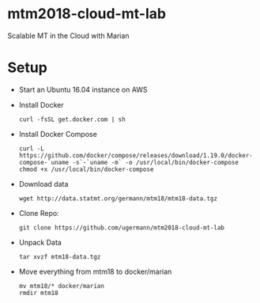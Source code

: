 # mtm2018-cloud-mt-lab
Scalable MT in the Cloud with Marian

# Setup
- Start an Ubuntu 16.04 instance on AWS
- Install Docker
   ```
   curl -fsSL get.docker.com | sh
   ```
- Install Docker Compose
  ```
  curl -L https://github.com/docker/compose/releases/download/1.19.0/docker-compose-`uname -s`-`uname -m` -o /usr/local/bin/docker-compose
  chmod +x /usr/local/bin/docker-compose
  ```
- Download data
  ```
  wget http://data.statmt.org/germann/mtm18/mtm18-data.tgz
  ```
- Clone Repo:
  ```
  git clone https://github.com/ugermann/mtm2018-cloud-mt-lab
  ```

- Unpack Data
  ```
  tar xvzf mtm18-data.tgz
  ```
  
- Move everything from mtm18 to docker/marian
  ```
  mv mtm18/* docker/marian
  rmdir mtm18
  ```
  
